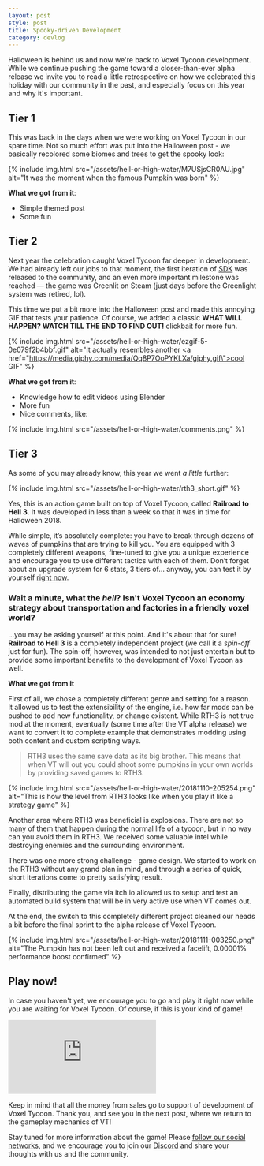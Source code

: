```yaml
---
layout: post
style: post
title: Spooky-driven Development
category: devlog
---
```


Halloween is behind us and now we're back to Voxel Tycoon development. While we continue pushing the game toward a closer-than-ever alpha release we invite you to read a little retrospective on how we celebrated this holiday with our community in the past, and especially focus on this year and why it's important.

## Tier 1

This was back in the days when we were working on Voxel Tycoon in our spare time. Not so much effort was put into the Halloween post - we basically recolored some biomes and trees to get the spooky look:

{% include img.html src="/assets/hell-or-high-water/M7USjsCR0AU.jpg" alt="It was the moment when the famous Pumpkin was born" %}

**What we got from it**: 
* Simple themed post
* Some fun

## Tier 2

Next year the celebration caught Voxel Tycoon far deeper in development. We had already left our jobs to that moment, the first iteration of [SDK](/sdk) was released to the community, and an even more important milestone was reached — the game was Greenlit on Steam (just days before the Greenlight system was retired, lol).

This time we put a bit more into the Halloween post and made this annoying GIF that tests your patience. Of course, we added a classic **WHAT WILL HAPPEN? WATCH TILL THE END TO FIND OUT!**  clickbait for more fun.

{% include img.html src="/assets/hell-or-high-water/ezgif-5-0e079f2b4bbf.gif" alt="It actually resembles another <a href=\"https://media.giphy.com/media/Qq8P7OoPYKLXa/giphy.gif\">cool GIF</a>" %}

**What we got from it**: 
* Knowledge how to edit videos using Blender
* More fun
* Nice comments, like:

{% include img.html src="/assets/hell-or-high-water/comments.png" %}

## Tier 3

As some of you may already know, this year we went *a little* further:

{% include img.html src="/assets/hell-or-high-water/rth3_short.gif" %}

Yes, this is an action game built on top of Voxel Tycoon, called **Railroad to Hell 3**. It was developed in less than a week so that it was in time for Halloween 2018.

While simple, it’s absolutely complete: you have to break through dozens of waves of pumpkins that are trying to kill you. You are equipped with 3 completely different weapons, fine-tuned to give you a unique experience and encourage you to use different tactics with each of them. Don’t forget about an upgrade system for 6 stats, 3 tiers of… anyway, you can test it by yourself  [right now](/railroad-to-hell).

### Wait a minute, what the *hell*? Isn't Voxel Tycoon an economy strategy about transportation and factories in a friendly voxel world?
...you may be asking yourself at this point. And it's about that for sure! **Railroad to Hell 3** is a completely independent project (we call it a *spin-off* just for fun). The spin-off, however, was intended to not just entertain but to provide some important benefits to the development of Voxel Tycoon as well.

**What we got from it**

First of all, we chose a completely different genre and setting for a reason. It allowed us to test the extensibility of the engine, i.e. how far mods can be pushed to add new functionality, or change existent. While RTH3 is not true mod at the moment, eventually (some time after the VT alpha release) we want to convert it to complete example that demonstrates modding using both content and custom scripting ways.

> RTH3 uses the same save data as its big brother. This means that when VT will out you could shoot some pumpkins in your own worlds by providing saved games to RTH3.

{% include img.html src="/assets/hell-or-high-water/20181110-205254.png" alt="This is how the level from RTH3 looks like when you play it like a strategy game" %}

Another area where RTH3 was beneficial is explosions. There are not so many of them that happen during the normal life of a tycoon, but in no way can you avoid them in RTH3. We received some valuable intel while destroying enemies and the surrounding environment.

There was one more strong challenge - game design. We started to work on the RTH3 without any grand plan in mind, and through a series of quick, short iterations come to pretty satisfying result.

Finally, distributing the game via itch.io allowed us to setup and test an automated build system that will be in very active use when VT comes out.

At the end, the switch to this completely different project cleaned our heads a bit before the final sprint to the alpha release of Voxel Tycoon.


{% include img.html src="/assets/hell-or-high-water/20181111-003250.png" alt="The Pumpkin has not been left out and received a facelift, 0.00001% performance boost confirmed" %}

## Play now!

In case you haven't yet, we encourage you to go and play it right now while you are waiting for Voxel Tycoon. Of course, if this is your kind of game!

<iframe class="widget-itchio_dark" frameborder="0" src="https://itch.io/embed/324650?linkback=true&amp;border_width=1&amp;bg_color=1e1728&amp;fg_color=ffffff&amp;link_color=b7278c&amp;border_color=4b4455"></iframe>

Keep in mind that all the money from sales go to support of development of Voxel Tycoon. Thank you, and see you in the next post, where we return to the gameplay mechanics of VT!

Stay tuned for more information about the game! Please [follow our social networks](/contacts), and we encourage you to join our [Discord](http://discord.gg/64KPWd5) and share your thoughts with us and the community.